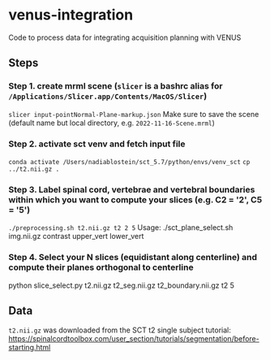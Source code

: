 # venus-integration
Code to process data for integrating acquisition planning with VENUS

## Steps

### Step 1. create mrml scene (`slicer` is a bashrc alias for `/Applications/Slicer.app/Contents/MacOS/Slicer`)
`slicer input-pointNormal-Plane-markup.json`
Make sure to save the scene (default name but local directory, e.g. `2022-11-16-Scene.mrml`)

### Step 2. activate sct venv and fetch input file
`conda activate /Users/nadiablostein/sct_5.7/python/envs/venv_sct`
`cp ../t2.nii.gz .`

### Step 3. Label spinal cord, vertebrae and vertebral boundaries within which you want to compute your slices (e.g. C2 = '2', C5 = '5') 
`./preprocessing.sh t2.nii.gz t2 2 5`
Usage: ./sct_plane_select.sh img.nii.gz contrast upper_vert lower_vert

### Step 4. Select your N slices (equidistant along centerline) and compute their planes orthogonal to centerline
python slice_select.py t2.nii.gz t2_seg.nii.gz t2_boundary.nii.gz t2 5

## Data

`t2.nii.gz` was downloaded from the SCT t2 single subject tutorial: https://spinalcordtoolbox.com/user_section/tutorials/segmentation/before-starting.html

